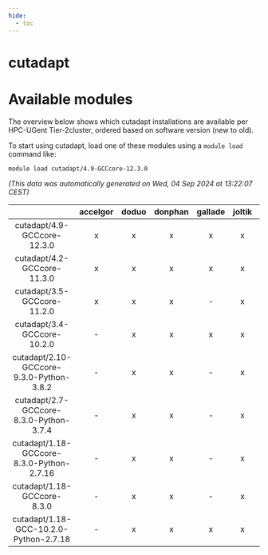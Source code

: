 ```yaml
---
hide:
  - toc
---
```


cutadapt
========

# Available modules


The overview below shows which cutadapt installations are available per HPC-UGent Tier-2cluster, ordered based on software version (new to old).

To start using cutadapt, load one of these modules using a `module load` command like:

```shell
module load cutadapt/4.9-GCCcore-12.3.0
```

*(This data was automatically generated on Wed, 04 Sep 2024 at 13:22:07 CEST)*  

| |accelgor|doduo|donphan|gallade|joltik|shinx|skitty|
| :---: | :---: | :---: | :---: | :---: | :---: | :---: | :---: |
|cutadapt/4.9-GCCcore-12.3.0|x|x|x|x|x|x|x|
|cutadapt/4.2-GCCcore-11.3.0|x|x|x|x|x|-|x|
|cutadapt/3.5-GCCcore-11.2.0|x|x|x|-|x|-|x|
|cutadapt/3.4-GCCcore-10.2.0|-|x|x|x|x|-|x|
|cutadapt/2.10-GCCcore-9.3.0-Python-3.8.2|-|x|x|-|x|-|x|
|cutadapt/2.7-GCCcore-8.3.0-Python-3.7.4|-|x|x|-|x|-|x|
|cutadapt/1.18-GCCcore-8.3.0-Python-2.7.16|-|x|x|-|x|-|x|
|cutadapt/1.18-GCCcore-8.3.0|-|x|x|-|x|-|x|
|cutadapt/1.18-GCC-10.2.0-Python-2.7.18|-|x|x|x|x|-|x|
